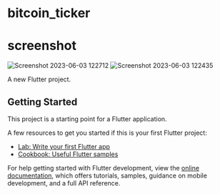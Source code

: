# bitcoin_ticker

# screenshot

![Screenshot 2023-06-03 122712](https://github.com/bikashparida/Bitcoin-Ticker/assets/125130144/7c0f36e2-fea4-4cb9-8cfa-060b83ce44e9)
![Screenshot 2023-06-03 122435](https://github.com/bikashparida/Bitcoin-Ticker/assets/125130144/4e81249d-c31f-4d8e-a784-5604e2dd7b9e)


A new Flutter project.

## Getting Started

This project is a starting point for a Flutter application.

A few resources to get you started if this is your first Flutter project:

- [Lab: Write your first Flutter app](https://docs.flutter.dev/get-started/codelab)
- [Cookbook: Useful Flutter samples](https://docs.flutter.dev/cookbook)

For help getting started with Flutter development, view the
[online documentation](https://docs.flutter.dev/), which offers tutorials,
samples, guidance on mobile development, and a full API reference.
